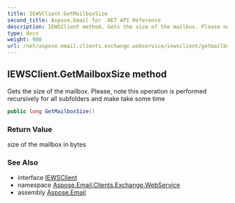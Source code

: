 ```yaml
---
title: IEWSClient.GetMailboxSize
second_title: Aspose.Email for .NET API Reference
description: IEWSClient method. Gets the size of the mailbox. Please note this operation is performed recursively for all subfolders and make take some time
type: docs
weight: 980
url: /net/aspose.email.clients.exchange.webservice/iewsclient/getmailboxsize/
---
```

## IEWSClient.GetMailboxSize method

Gets the size of the mailbox. Please, note this operation is performed recursively for all subfolders and make take some time

```csharp
public long GetMailboxSize()
```

### Return Value

size of the mailbox in bytes

### See Also

* interface [IEWSClient](../)
* namespace [Aspose.Email.Clients.Exchange.WebService](../../iewsclient/)
* assembly [Aspose.Email](../../../)


